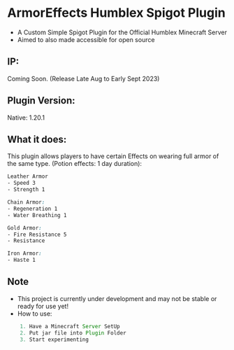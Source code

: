 # ArmorEffects Humblex Spigot Plugin
- A Custom Simple Spigot Plugin for the Official Humblex Minecraft Server
- Aimed to also made accessible for open source
  
## IP:
Coming Soon. (Release Late Aug to Early Sept 2023)

## Plugin Version:
Native: 1.20.1

## What it does:
This plugin allows players to have certain Effects on wearing full armor of the same type.
(Potion effects: 1 day duration):
```css
Leather Armor
- Speed 3
- Strength 1

Chain Armor:
- Regeneration 1
- Water Breathing 1

Gold Armor:
- Fire Resistance 5
- Resistance

Iron Armor:
- Haste 1
```

## Note
- This project is currently under development and may not be stable or ready for use yet!
- How to use:
```js
    1. Have a Minecraft Server SetUp
    2. Put jar file into Plugin Folder
    3. Start experimenting
```

